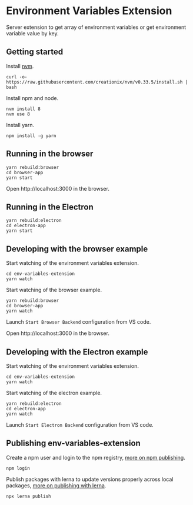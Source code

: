 # Environment Variables Extension 
Server extension to get array of environment variables or get environment variable value by key.

## Getting started

Install [nvm](https://github.com/creationix/nvm#install-script).

    curl -o- https://raw.githubusercontent.com/creationix/nvm/v0.33.5/install.sh | bash

Install npm and node.

    nvm install 8
    nvm use 8

Install yarn.

    npm install -g yarn

## Running in the browser

    yarn rebuild:browser
    cd browser-app
    yarn start

Open http://localhost:3000 in the browser.

## Running in the Electron

    yarn rebuild:electron
    cd electron-app
    yarn start

## Developing with the browser example

Start watching of the environment variables extension.

    cd env-variables-extension
    yarn watch

Start watching of the browser example.

    yarn rebuild:browser
    cd browser-app
    yarn watch

Launch `Start Browser Backend` configuration from VS code.

Open http://localhost:3000 in the browser.

## Developing with the Electron example

Start watching of the environment variables extension.

    cd env-variables-extension
    yarn watch

Start watching of the electron example.

    yarn rebuild:electron
    cd electron-app
    yarn watch

Launch `Start Electron Backend` configuration from VS code.

## Publishing env-variables-extension

Create a npm user and login to the npm registry, [more on npm publishing](https://docs.npmjs.com/getting-started/publishing-npm-packages).

    npm login

Publish packages with lerna to update versions properly across local packages, [more on publishing with lerna](https://github.com/lerna/lerna#publish).

    npx lerna publish
